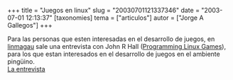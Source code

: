+++
title = "Juegos en linux"
slug = "20030701121337346"
date = "2003-07-01 12:13:37"
[taxonomies]
tema = ["articulos"]
autor = ["Jorge A Gallegos"]
+++

Para las personas que esten interesadas en el desarrollo de juegos, en
[linmagau](http://www.linmagau.org/) sale una entrevista con John R Hall
([Programming Linux Games](http://www.nostarch.com/plg.htm)), para los
que estan interesados en el desarrollo de juegos en el ambiente
pingüino.  
[La
entrevista](http://articles.linmagau.org/modules.php?op=modload&name=Sections&file=index&req=viewarticle&artid=204&page=1)

